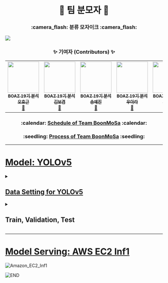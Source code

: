 <h1 align='center'>🥸 팀 분모자 🥸</h1>
<h3 align='center'>:camera_flash: 분류 모자이크 :camera_flash:</h3>

<img align='center' src='https://user-images.githubusercontent.com/42334717/227575043-5c65230c-f283-46b0-a46c-0569ee20cd56.gif'/>

<h3 align='center'> ✨ 기여자 (Contributors) ✨ </h3>

<!-- ALL-CONTRIBUTORS-LIST:START - Do not remove or modify this section -->
<!-- prettier-ignore-start -->
<!-- markdownlint-disable -->
<table align='center'>
  <tr>
    <td align="center"><a href="https://github.com/Zerohertz"><img src="https://avatars.githubusercontent.com/u/42334717" width="100px;" alt=""/><br/><sub><b>BOAZ 19기 분석 오효근</b></sub></a><br/><a href="https://github.com/BOAZ-bigdata" title="BOAZ">🐘</a></td>
    <td align="center"><a href="https://github.com/seedspirit"><img src="https://avatars.githubusercontent.com/u/109015852" width="100px;" alt=""/><br/><sub><b>BOAZ 19기 분석 김보겸</b></sub></a><br/><a href="https://github.com/BOAZ-bigdata" title="BOAZ">🐘</a></td>
    <td align="center"><a href="https://github.com/yejincode"><img src="https://avatars.githubusercontent.com/u/69861207" width="100px;" alt=""/><br/><sub><b>BOAZ 19기 분석 송예진</b></sub></a><br/><a href="https://github.com/BOAZ-bigdata" title="BOAZ">🐘</a></td>
    <td align="center"><a href="https://github.com/woo-ara"><img src="https://avatars.githubusercontent.com/u/69287689" width="100px;" alt=""/><br/><sub><b>BOAZ 19기 분석 우아라</b></sub></a><br /><a href="https://github.com/BOAZ-bigdata" title="BOAZ">🐘</a></td>
    <td align="center"><a href="https://github.com/seohl16"><img src="https://avatars.githubusercontent.com/u/68208055" width="100px;" alt=""/><br/><sub><b>BOAZ 19기 분석 임서현</b></sub></a><br/><a href="https://github.com/BOAZ-bigdata" title="BOAZ">🐘</a></td>
  </tr>
</table>

<!-- markdownlint-restore -->
<!-- prettier-ignore-end -->
<!-- ALL-CONTRIBUTORS-LIST:END -->

<h3 align='center'>:calendar: <a href="https://github.com/Team-BoonMoSa/.github/blob/main/README.md#calendar-schedule-calendar">Schedule of Team BoonMoSa</a> :calendar:</h3>

<h3 align='center'>:seedling: <a href="https://github.com/Team-BoonMoSa/.github/blob/main/README.md#seedling-process-seedling">Process of Team BoonMoSa</a> :seedling:</h3>

---

# [Model: YOLOv5](https://github.com/Team-BoonMoSa/YOLOv5)

<details>
<summary>
<h2>
<a href="https://github.com/Team-BoonMoSa/MakeData">
Data Setting for YOLOv5
</a>
</h2>
</summary>

```shell
Parent/datasets/MakeData$ python saveData.py
100%|████████████████████████████████████████████████████████████████████████| 2235/2235 [00:45<00:00, 49.47it/s]
==============================
No. Total Data:  2235
==============================
Training Data: No. Images 1861
Training Data: No. GT 1861
Validation Data: No. Images 187
Validation Data: No. GT 187
Test Data: No. Images 187
Test Data: No. GT 187
==============================
No. Total Image Data:  2235
No. Total GT Data:  2235
==============================
```

```shell
Parent/datasets/MakeData$ python labelme2YOLOv5.py
100%|█████████████████████████████████████████████| 5/5 [00:00<00:00,  9.03it/s]
==============================
No. Total Data:  5
==============================
Training Data: No. Images 3
Training Data: No. GT 3
Validation Data: No. Images 2
Validation Data: No. GT 2
==============================
No. Total Image Data:  5
No. Total GT Data:  5
==============================
```

</details>

<details>
<summary>
<h2>
Train, Validation, Test 
</h2>
</summary>

### Train

> FlickrLogos_47

```shell
Parent/YOLOv5$ python segment/train.py --data LogoRec.yaml --epochs ${epoch} --batch-size ${batch_size} --weights yolov5${모델 버전}-seg.pt #--resume
```

> labelme

```shell
Parent/YOLOv5$ python segment/train.py --data labelme.yaml --epochs ${epoch} --batch-size ${batch_size} --weights ${weights}.pt
```

+ `--data`: 데이터의 정보가 저장된 `.yaml` 파일 지정
+ `--epochs`: Training 시 사용될 epoch의 수 지정
+ `--batch-size`: Training 시 사용될 batch size 지정
+ `--weights`: Fine-tuning에 사용될 pre-trained 가중치
+ `--resume`: Training을 이어서 할 수 있는 옵션

### Validation

```shell
Parent/YOLOv5$ python segment/val.py --data LogoRec.yaml --batch-size ${batch_size} --weights ${weights}
```

+ `--data`: 데이터의 정보가 저장된 `.yaml` 파일 지정
+ `--batch-size`: Validation 시 사용될 batch size 지정
+ `--weights`: Validation을 위해 사용할 가중치

### Test

> Detection

```shell
Parent/YOLOv5$ python segment/predict.py --weights runs/train-seg/${훈련된 가중치}/weights/best.pt --source ../datasets/LogoRec/images/test --conf-thres ${threshold} --bms 0
```

> Segmentation

```shell
Parent/YOLOv5$ python segment/predict.py --weights runs/train-seg/${훈련된 가중치}/weights/best.pt --source ../datasets/LogoRec/images/test --conf-thres ${threshold} --bms 1
```

> Mosaic

```shell
Parent/YOLOv5$ python segment/predict.py --weights runs/train-seg/${훈련된 가중치}/weights/best.pt --source ../datasets/LogoRec/images/test --conf-thres ${threshold} --bms 2
```

> :tada: [Demo!](https://github.com/Team-BoonMoSa/YOLOv5/pull/5) :tada:

```shell
Parent/YOLOv5$ python segment/predict.py --weights runs/train-seg/${훈련된 가중치}/weights/best.pt --source 0 --conf-thres ${threshold} --bms 3
```

+ `--weights`: Test를 위해 사용할 가중치
+ `--source`: Test를 위해 사용할 데이터 (`0`으로 지정 시 캠 사용)
+ `--conf-thres`: Confidence threshold
+ `--bms`: BoonMoSa! (For Real-Time Operation)
  + `0`: Detection
  + `1`: Segmentation
  + `2`: Mosaic
  + `3`: Demo (Raw Image -> Detection -> Segmentation -> Mosaic)

</details>

---

# [Model Serving: AWS EC2 Inf1](https://github.com/Team-BoonMoSa/Amazon-EC2-Inf1)

![Amazon_EC2_Inf1](https://github.com/Zerohertz/zerohertz.github.io/assets/42334717/d1cbc5e5-e0a1-4763-adeb-6657568a6a85)

![END](https://github.com/Zerohertz/zerohertz.github.io/assets/42334717/62db6a0b-ce2d-4e4b-92a9-75598d0de5b3)
